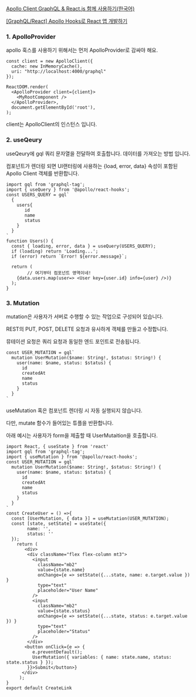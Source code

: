 [Apollo Client GraphQL & React.js 함께 사용하기(한국어)](https://velog.io/@bangina/Apollo-client-GraphQL-React.js-%EC%9D%98-%EB%AA%A8%EB%93%A0-%EA%B2%83)

[[GraphQL/React] Apollo Hooks로 React 앱 개발하기](https://www.daleseo.com/graphql-react-apollo-hooks-example/)

### 1. ApolloProvider

apollo 훅스를 사용하기 위해서는 먼저 ApolloProvider로 감싸야 해요.

```tsx
const client = new ApolloClient({
  cache: new InMemoryCache(),
  uri: "http://localhost:4000/graphql"
});

ReactDOM.render(
  <ApolloProvider client={client}>
    <MyRootComponent />
  </ApolloProvider>,
  document.getElementById('root'),
);
```

client는 ApolloClient의 인스턴스 입니다.

### 2. useQeury

useQeury에 gql 쿼리 문자열을 전달하여 호출합니다. 데이터를 가져오는 방법 입니다. 

컴포넌트가 렌더링 되면 UI랜터링에 사용하는 {load, error, data} 속성이 포함된 Apollo Client 객체를 반환합니다. 

```tsx
import gql from 'graphql-tag';
import { useQuery } from '@apollo/react-hooks';
const USERS_QUERY = gql`
  {
    users{
       id
       name
       status
    }
  }
`
function Users() {
  const { loading, error, data } = useQuery(USERS_QUERY);
  if (loading) return 'Loading...';
  if (error) return `Error! ${error.message}`;

  return (
		// 여기부터 컴포넌트 영역이네!
    {data.users.map(user=> <User key={user.id} info={user} />)}
  );
}
```

### 3. Mutation

mutation은 사용자가 서버로 수행할 수 있는 작업으로 구성되어 있습니다.

REST의 PUT, POST, DELETE 요청과 유사하게 객체를 만들고 수정합니다. 

뮤테이션 요청은 쿼리 요청과 동일한 엔드 포인트로 전송됩니다.

```tsx
const USER_MUTATION = gql`
  mutation UserMutation($name: String!, $status: String!) {
    user(name: $name, status: $status) {
      id
      createdAt
      name
      status
    }
  }
`
```

useMutation 혹은 컴포넌트 렌더링 시 자동 실행되지 않습니다.

다만, mutate 함수가 들어있는 튜플을 반환합니다.

아래 예시는 사용자가 form을 제출할 때 UserMutaition을 호출합니다. 

```tsx
import React, { useState } from 'react'
import gql from 'graphql-tag';
import { useMutation } from '@apollo/react-hooks';
const USER_MUTATION = gql`
  mutation UserMutation($name: String!, $status: String!) {
    user(name: $name, status: $status) {
      id
      createdAt
      name
      status
    }
  }
`
const CreateUser = () =>{
  const [UserMutation, { data }] = useMutation(USER_MUTATION);
  const [state, setState] = useState({
        name: '',
        status: ''
  });
    return (
       <div>
        <div className="flex flex-column mt3">
          <input
            className="mb2"
            value={state.name}
            onChange={e => setState({...state, name: e.target.value }) }
            type="text"
            placeholder="User Name"
          />
          <input
            className="mb2"
            value={state.status}
            onChange={e => setState({...state, status: e.target.value }) }
            type="text"
            placeholder="Status"
          />
        </div>
       <button onClick={e => {
          e.preventDefault();
          UserMutation({ variables: { name: state.name, status: state.status } });
        }}>Submit</button>}
      </div>
     );
}
export default CreateLink
```